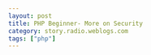 ```yaml
---
layout: post
title: PHP Beginner- More on Security
category: story.radio.weblogs.com
tags: ["php"]
---
```

<head>
<meta http-equiv="Content-Type" content="text/html; charset=UTF-8">
    <meta http-equiv="Expires" content="Mon, 01 Jan 1990 01:00:00 GMT">
    <title>PHP Beginner: More on Security</title>
    <style type="text/css">
      body {
        margin-top: 0px;
        margin-left: 0px;
        margin-right: 0px;
        margin-bottom: 0px;
        }

      body, td, p {
        font-family: verdana, sans-serif;
        font-size: 90%;
        }

      h2 { 
        font-family: Verdana, Arial, Helvetica, sans-serif; font-size: 24px; font-weight: bold
        }
      .header {
        font-family: Verdana, Arial, Helvetica, sans-serif; font-size: 40px; font-weight: bold
        }
      .realsmall {
        font-family: Verdana, Arial, Helvetica, sans-serif; font-size: 9px;
        }
      .small {
        font-family: Verdana, Arial, Helvetica, sans-serif; font-size: 10px;
        }
      </style>
    </head>

| 

 |

| ![](http://radio.weblogs.com/0103807/images/trans60x60.gif)  
 | Last updated: 8/1/2002; 6:13:32 AM  
 | ![](http://radio.weblogs.com/0103807/images/trans60x60.gif) |

| ![](http://radio.weblogs.com/0103807/images/trans60x1.gif)  
 | 

<font size="+3"><b><a href="http://radio.weblogs.com/0103807/" style="color:black; text-decoration:none">The FuzzyBlog!</a></b></font>  
_Marketing 101. Consulting 101. PHP Consulting. Random geeky stuff. I Blog Therefore I Am._

<font size="+1"><b>PHP Beginner: More on Security</b></font>

{This story is written for those very patient people who used my PHP Beginner security code and found out that there were things missing from the article.&nbsp;&nbsp;I tried to make it entertaining at least to make up for the apparent frustration that this as caused folks and I do apologize.}

Once upon a time (hey!&nbsp; all good geek stories begin with "once upon a time" or "a long, long time ago, in a galaxy far, far away"), there was a lad\*.&nbsp; A lad who said "I know, I know... I'll use PHP to make web security just plain easy.&nbsp; And then my buddy Maxim will distribute it as far as the wires can reach.&nbsp; To the ends of the land people will be able to authenticate and it will be good."&nbsp;&nbsp; Little did that lad know that an evil wizard would cloud his mind at the last minute and cause the answers to critical questions to just disappear.&nbsp; And, because the wizard was mighty indeed, he also clouded the vision of Maxim and the other fine, fine editors at [www.phpbeginner.com](http://www.phpbeginner.com/).&nbsp; Hopefully the new counter magic that a powerful mage named Libby cast upon our lad will allow the answers to finally be disclosed.&nbsp; If not, please direct counter magic to [scott@fuzzygroup.com](mailto:scott@fuzzygroup.com).&nbsp; And, so ...

## References

The original article was published in these two places:

- [http://www.phpbeginner.com/columns/scott/authentication](http://www.phpbeginner.com/columns/scott/authentication)
- [http://www.fuzzygroup.com/writing/php\_handling\_users\_and\_passwords.htm](http://www.fuzzygroup.com/writing/php_handling_users_and_passwords.htm)

## The Answers

Covered below are answers that I hope address people's questions adequately.

### Where Does the User Go After Login?

The first answer that was missing from the article was "Where does the user go after they login?".&nbsp; Here's the code from the original article (original as on my website, not sure what code appeared where):

    if ($encryptedpassword == $passwordfromdb) {#set our cookies for our future security checks   setcookie ("ck_username", $username);  setcookie("ck_password", $password);  setcookie("ck_user_id", $user_id);#Create our results page showing them they are logged in  print "<HTML>";  print "<HEAD>";  print "<TITLE>";  print "You're Logged In!";  print "</TITLE>";  print "<BODY>";  print "You're Logged In";#This needs to have a link added of course#If you wanted to automatically take them to the main screen#then use the header function to redirect them# NEW CODE HERE  print "Click Here to Continue";  print "</BODY>";  print "</HTML>";

    //close the database// Closing connectionmysql_close($link);

<font size="3">Add the line below (to the spot NEW CODE HERE indicated above and delete the next 3 print statements) to branch them to the right destination (change the index.php to the right filename):</font>

    header("Location: index.php");

### How to Check Access on a Per Page Level

The second answer that was missing from the article addressed the question "Ok.&nbsp; Now that a user has logged in, NOW WHAT!!!".&nbsp; In other words, the articles above show you what code is needed to handle authentication but NOT what to do on any pages after the user is authenticated.&nbsp; For example, with a secure application, you generally want to check if a user should or shouldn't have access to a particular page.&nbsp; The way I handle this is to have every single page in my site but a .PHP file which calls a function like check\_security() right at the start of the page.&nbsp; The checksecurity() function verifies some aspect of our login cookies, $ck\_username / $ck\_password $ck\_user\_id.&nbsp; It might just check that they exist.&nbsp; It might check that they are valid based on a date / time criteria (you can create cookies that auto expire when the browser exits for example), it might even do a database level check for every page view.&nbsp; How secure you want to be is what really determines what you do here.&nbsp; Shown below is a very simple check\_security() function.

At the top of every .PHP page, put this function call.&nbsp; It should go after any include routines since you probably want to store it in 1 place (i.e. in your include file) so it can be maintained in 1 place.

    check_security();

The code for the function is shown below.&nbsp; This is not really a very secure approach but it does handle basic security.&nbsp; Security is very difficult to get right and the rule of thumb that I recommend is to spend time on security proportional to the importance of the information in the application.&nbsp; If it's credit card information then **DO IT RIGHT**.&nbsp; If it's someone's bookmarks that you are guarding then it might be less important and make the right decision.

    function check_security() {// the global statement imports global variables from elsewhere in the script// since functions are local   global $ck_username;  global $ck_password;  global $ck_user_id;  if (empty($ck_username)) {    header("Location: accessdenied.htm");  }

<font size="3">The accessdenied.htm page looks like this (and customize it for your application):</font>

    <HTML><HEAD><TITLE>Access Denied</TITLE></HTML><BODY><H1 align="center">Access Denied</H1><CENTER>We're sorry but you don't have access to FuzzyOffice.  Please try logging in again.<BR><A href="index.htm">Log In</A></CENTER></BODY></HTML>

### <font size="3"> </font>

## Acknowledgements

Beyond the mage Libby, the sorceress Ashanda and many other patient folk.&nbsp; I do apologize for both the problems and the delays.

\* Ok lad is pushing it but cut me a wee bit of slack.&nbsp; I'm still youthful at least.

  
  

<script language="JavaScript" type="text/javascript"><!--
	var imageUrl = "http://radio.xmlstoragesystem.com/weblogStats/count.gif";
	var imageTag = "<img src=\"" + imageUrl + "?group=radio1&usernum=103807&referer=" + escape (document.referrer) + "\" height=\"1\" width=\"1\">";
	document.write (imageTag);
	//--></script>

 | ![](http://radio.weblogs.com/0103807/images/trans60x1.gif)  
 |
| ![](http://radio.weblogs.com/0103807/images/trans60x60.gif)  
 | Copyright 2002 © The FuzzyStuff  
 | ![](http://radio.weblogs.com/0103807/images/trans60x60.gif)  
 |

